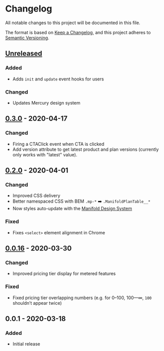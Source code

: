 # Changelog

All notable changes to this project will be documented in this file.

The format is based on [Keep a Changelog](https://keepachangelog.com/en/1.0.0/), and this project
adheres to [Semantic Versioning](https://semver.org/spec/v2.0.0.html).

## [Unreleased]
### Added
- Adds `init` and `update` event hooks for users

### Changed
- Updates Mercury design system

## [0.3.0] - 2020-04-17
### Changed
- Firing a CTAClick event when CTA is clicked
- Add version attribute to get latest product and plan versions (currently only works with "latest"
  value).

## [0.2.0] - 2020-04-01
### Changed
- Improved CSS delivery
- Better namespaced CSS with BEM `.mp-*` ➡️ `.ManifoldPlanTable__*`
- Now styles auto-update with the [Manifold Design System](https://github.com/manifoldco/mercury)

### Fixed
- Fixes `<select>` element alignment in Chrome

## [0.0.16] - 2020-03-30
### Changed
- Improved pricing tier display for metered features

### Fixed
- Fixed pricing tier overlapping numbers (e.g. for 0–100, 100—∞, `100` shouldn’t appear twice)

## 0.0.1 - 2020-03-18
### Added
- Initial release

[Unreleased]: https://github.com/manifoldco/manifold-plan-table/compare/v0.3.0...HEAD
[0.3.0]: https://github.com/manifoldco/manifold-plan-table/compare/v0.2.0...v0.3.0
[0.2.0]: https://github.com/manifoldco/manifold-plan-table/compare/v0.0.16...v0.2.0
[0.0.16]: https://github.com/manifoldco/manifold-plan-table/compare/v0.0.1...v0.0.16
